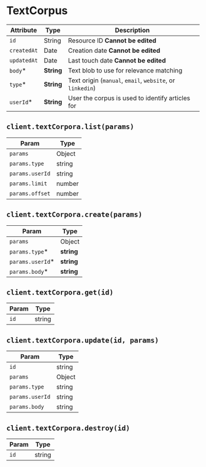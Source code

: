 # TextCorpus

| Attribute | Type | Description |
| --------- | ---- | ----------- |
| `id`        | String     | Resource ID **Cannot be edited** |
| `createdAt` | Date       | Creation date **Cannot be edited** |
| `updatedAt` | Date       | Last touch date **Cannot be edited** |
| `body`*     | **String** | Text blob to use for relevance matching |
| `type`*     | **String** | Text origin (`manual`, `email`, `website`, or `linkedin`) |
| `userId`*   | **String** | User the corpus is used to identify articles for |

## `client.textCorpora.list(params)`

| Param | Type |
|-------|------|
| `params`        | Object |
| `params.type`   | string |
| `params.userId` | string |
| `params.limit`  | number |
| `params.offset` | number |

## `client.textCorpora.create(params)`

| Param | Type |
|-------|------|
| `params`         | Object |
| `params.type`*   | **string** |
| `params.userId`* | **string** |
| `params.body`*   | **string** |

## `client.textCorpora.get(id)`

| Param | Type |
|-------|------|
| `id` | string |

## `client.textCorpora.update(id, params)`

| Param | Type |
|-------|------|
| `id`            | string |
| `params`        | Object |
| `params.type`   | string |
| `params.userId` | string |
| `params.body`   | string |

## `client.textCorpora.destroy(id)`

| Param | Type |
|-------|------|
| `id` | string |
